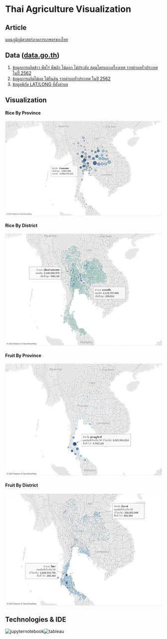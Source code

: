 # Thai Agriculture Visualization

## Article

[แผนภูมิภูมิศาสตร์ภาคการเกษตรของไทย](https://medium.com/@reefwn/%E0%B9%81%E0%B8%9C%E0%B8%99%E0%B8%A0%E0%B8%B9%E0%B8%A1%E0%B8%B4%E0%B8%A0%E0%B8%B9%E0%B8%A1%E0%B8%B4%E0%B8%A8%E0%B8%B2%E0%B8%AA%E0%B8%95%E0%B8%A3%E0%B9%8C%E0%B8%A0%E0%B8%B2%E0%B8%84%E0%B8%81%E0%B8%B2%E0%B8%A3%E0%B9%80%E0%B8%81%E0%B8%A9%E0%B8%95%E0%B8%A3%E0%B8%82%E0%B8%AD%E0%B8%87%E0%B9%84%E0%B8%97%E0%B8%A2-e0453ebd1a40)

## Data ([data.go.th](https://data.go.th/))

1. [ข้อมูลการผลิตข้าว พืชไร่ พืชผัก ไม้ดอก ไม้ประดับ สมุนไพรและเครื่องเทศ รายตำบลทั่วประเทศ ในปี 2562](https://data.go.th/dataset/production-62)
2. [ข้อมูลการผลิตไม้ผล ไม้ยืนต้น รายตำบลทั่วประเทศ ในปี 2562](https://data.go.th/dataset/02)
3. [ข้อมูลพิกัด LAT/LONG ที่ตั้งตำบล](https://data.go.th/dataset/item_c6d42e1b-3219-47e1-b6b7-dfe914f27910)

## Visualization

#### Rice By Province

![rice_by_province](./viz/rice_by_province.png)

#### Rice By District

![rice_by_district](./viz/rice_by_district.png)

#### Fruit By Province

![fruit_by_province](./viz/fruit_by_province.png)

#### Fruit By District

![fruit_by_district](./viz/fruit_by_district.png)

## Technologies & IDE

<div>
    <img style="float: left" src="https://upload.wikimedia.org/wikipedia/commons/thumb/3/38/Jupyter_logo.svg/1200px-Jupyter_logo.svg.png" height="48" alt="jupyternotebook"> &nbsp;
    <img style="float: left" src="https://upload.wikimedia.org/wikipedia/en/thumb/0/06/Tableau_logo.svg/1024px-Tableau_logo.svg.png" height="48" alt="tableau">
</div>